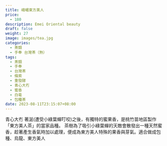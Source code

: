 ```yaml
---
title: 峨嵋東方美人
price:
  - 180
description: Emei Oriental beauty
draft: false
weight: 27
image: images/tea.jpg
categories:
  - 茶類
  - 手奉 台灣茶（熱）
tags:
  - 茶類
  - 手奉
  - 台灣茶
  - 條索
  - 重發酵
  - 青心大冇
  - 蜜香
  - 白毫
  - 包種茶
date: 2023-08-11T23:15:07+08:00
---
```

青心大冇  著涎(遭受小綠葉蟬叮咬)之後，有獨特的蜜果香，是桃竹苗地區製作「東方美人茶」的當家品種。 茶樹為了吸引小綠葉蟬的天敵會散發出一種天然蜜香，趁著產生香氣時加以處理，便成為東方美人特殊的果香與芽氣。適合做成包種、烏龍、東方美人
